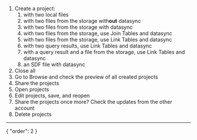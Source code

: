 1. Create a project:
    1. with two local files
    2. with two files from the storage with**out** datasync
    3. with two files from the storage with datasync
    4. with two files from the storage, use Join Tables and datasync
    5. with two files from the storage, use Link Tables and datasync
    6. with two query results, use Link Tables and datasync
    7. with a query result and a file from the storage, use Link Tables and datasync
    8. an SDF file with datasync
2. Close all
3. Go to Browse and check the preview of all created projects
4. Share the projects
5. Open projects
6. Edit projects, save, and reopen
7. Share the projects once more? Check the updates from the other account
8. Delete projects
---
{
  "order": 2
}
